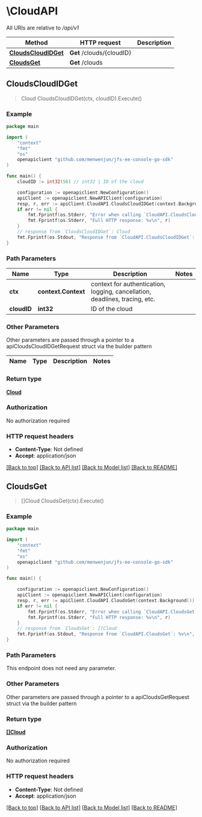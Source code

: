 # \CloudAPI

All URIs are relative to */api/v1*

Method | HTTP request | Description
------------- | ------------- | -------------
[**CloudsCloudIDGet**](CloudAPI.md#CloudsCloudIDGet) | **Get** /clouds/{cloudID} | 
[**CloudsGet**](CloudAPI.md#CloudsGet) | **Get** /clouds | 



## CloudsCloudIDGet

> Cloud CloudsCloudIDGet(ctx, cloudID).Execute()





### Example

```go
package main

import (
	"context"
	"fmt"
	"os"
	openapiclient "github.com/menwenjun/jfs-ee-console-go-sdk"
)

func main() {
	cloudID := int32(56) // int32 | ID of the cloud

	configuration := openapiclient.NewConfiguration()
	apiClient := openapiclient.NewAPIClient(configuration)
	resp, r, err := apiClient.CloudAPI.CloudsCloudIDGet(context.Background(), cloudID).Execute()
	if err != nil {
		fmt.Fprintf(os.Stderr, "Error when calling `CloudAPI.CloudsCloudIDGet``: %v\n", err)
		fmt.Fprintf(os.Stderr, "Full HTTP response: %v\n", r)
	}
	// response from `CloudsCloudIDGet`: Cloud
	fmt.Fprintf(os.Stdout, "Response from `CloudAPI.CloudsCloudIDGet`: %v\n", resp)
}
```

### Path Parameters


Name | Type | Description  | Notes
------------- | ------------- | ------------- | -------------
**ctx** | **context.Context** | context for authentication, logging, cancellation, deadlines, tracing, etc.
**cloudID** | **int32** | ID of the cloud | 

### Other Parameters

Other parameters are passed through a pointer to a apiCloudsCloudIDGetRequest struct via the builder pattern


Name | Type | Description  | Notes
------------- | ------------- | ------------- | -------------


### Return type

[**Cloud**](Cloud.md)

### Authorization

No authorization required

### HTTP request headers

- **Content-Type**: Not defined
- **Accept**: application/json

[[Back to top]](#) [[Back to API list]](../README.md#documentation-for-api-endpoints)
[[Back to Model list]](../README.md#documentation-for-models)
[[Back to README]](../README.md)


## CloudsGet

> []Cloud CloudsGet(ctx).Execute()





### Example

```go
package main

import (
	"context"
	"fmt"
	"os"
	openapiclient "github.com/menwenjun/jfs-ee-console-go-sdk"
)

func main() {

	configuration := openapiclient.NewConfiguration()
	apiClient := openapiclient.NewAPIClient(configuration)
	resp, r, err := apiClient.CloudAPI.CloudsGet(context.Background()).Execute()
	if err != nil {
		fmt.Fprintf(os.Stderr, "Error when calling `CloudAPI.CloudsGet``: %v\n", err)
		fmt.Fprintf(os.Stderr, "Full HTTP response: %v\n", r)
	}
	// response from `CloudsGet`: []Cloud
	fmt.Fprintf(os.Stdout, "Response from `CloudAPI.CloudsGet`: %v\n", resp)
}
```

### Path Parameters

This endpoint does not need any parameter.

### Other Parameters

Other parameters are passed through a pointer to a apiCloudsGetRequest struct via the builder pattern


### Return type

[**[]Cloud**](Cloud.md)

### Authorization

No authorization required

### HTTP request headers

- **Content-Type**: Not defined
- **Accept**: application/json

[[Back to top]](#) [[Back to API list]](../README.md#documentation-for-api-endpoints)
[[Back to Model list]](../README.md#documentation-for-models)
[[Back to README]](../README.md)

